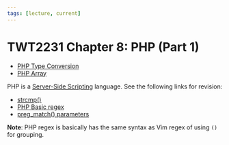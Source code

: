 ```yaml
---
tags: [lecture, current]
---
```


# TWT2231 Chapter 8: PHP (Part 1)

- [PHP Type Conversion](202305161925.md)
- [PHP Array](202305161931.md)

PHP is a [Server-Side Scripting](202304021413.md) language. See the following
links for revision:
- [strcmp()](https://www.w3schools.com/php/func_string_strcmp.asp)
- [PHP Basic regex](https://www.w3schools.com/php/php_ref_regex.asp)
- [preg_match() parameters](https://www.w3schools.com/php/func_regex_preg_match.asp)

**Note**: PHP regex is basically has the same syntax as Vim regex of using `()`
for grouping.
